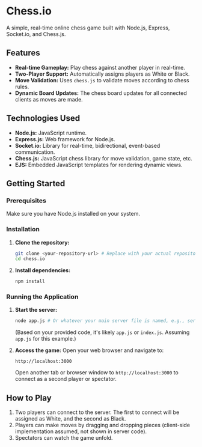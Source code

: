 # Chess.io

A simple, real-time online chess game built with Node.js, Express, Socket.io, and Chess.js.

## Features

* **Real-time Gameplay:** Play chess against another player in real-time.
* **Two-Player Support:** Automatically assigns players as White or Black.
* **Move Validation:** Uses `chess.js` to validate moves according to chess rules.
* **Dynamic Board Updates:** The chess board updates for all connected clients as moves are made.

## Technologies Used

* **Node.js:** JavaScript runtime.
* **Express.js:** Web framework for Node.js.
* **Socket.io:** Library for real-time, bidirectional, event-based communication.
* **Chess.js:** JavaScript chess library for move validation, game state, etc.
* **EJS:** Embedded JavaScript templates for rendering dynamic views.

## Getting Started

### Prerequisites

Make sure you have Node.js installed on your system.

### Installation

1.  **Clone the repository:**
    ```bash
    git clone <your-repository-url> # Replace with your actual repository URL
    cd chess.io
    ```
2.  **Install dependencies:**
    ```bash
    npm install
    ```

### Running the Application

1.  **Start the server:**
    ```bash
    node app.js # Or whatever your main server file is named, e.g., server.js, index.js
    ```
    (Based on your provided code, it's likely `app.js` or `index.js`. Assuming `app.js` for this example.)

2.  **Access the game:**
    Open your web browser and navigate to:
    ```
    http://localhost:3000
    ```
    Open another tab or browser window to `http://localhost:3000` to connect as a second player or spectator.
## How to Play
1.  Two players can connect to the server. The first to connect will be assigned as White, and the second as Black.
2.  Players can make moves by dragging and dropping pieces (client-side implementation assumed, not shown in server code).
3.  Spectators can watch the game unfold.

